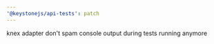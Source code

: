 ```yaml
---
'@keystonejs/api-tests': patch
---
```


knex adapter don't spam console output during tests running anymore
